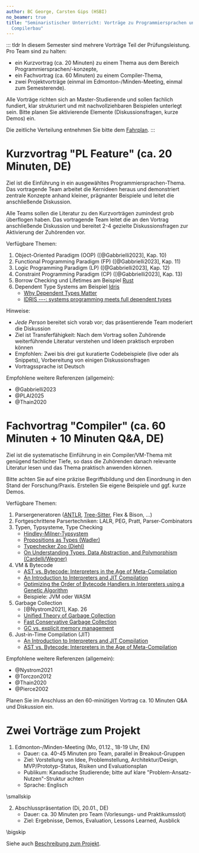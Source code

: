 ```yaml
---
author: BC George, Carsten Gips (HSBI)
no_beamer: true
title: "Seminaristischer Unterricht: Vorträge zu Programmiersprachen und
  Compilerbau"
---
```


::: tldr
In diesem Semester sind mehrere Vorträge Teil der Prüfungsleistung. Pro Team sind zu
halten:

-   ein Kurzvortrag (ca. 20 Minuten) zu einem Thema aus dem Bereich
    Programmiersprachen/-konzepte,
-   ein Fachvortrag (ca. 60 Minuten) zu einem Compiler-Thema,
-   zwei Projektvorträge (einmal im Edmonton-/Minden-Meeting, einmal zum
    Semesterende).

Alle Vorträge richten sich an Master-Studierende und sollen fachlich fundiert, klar
strukturiert und mit nachvollziehbaren Beispielen unterlegt sein. Bitte planen Sie
aktivierende Elemente (Diskussionsfragen, kurze Demos) ein.

Die zeitliche Verteilung entnehmen Sie bitte dem [Fahrplan](../readme.md).
:::

# Kurzvortrag "PL Feature" (ca. 20 Minuten, DE)

Ziel ist die Einführung in ein ausgewähltes Programmiersprachen-Thema. Das
vortragende Team arbeitet die Kernideen heraus und demonstriert zentrale Konzepte
anhand kleiner, prägnanter Beispiele und leitet die anschließende Diskussion.

Alle Teams sollen die Literatur zu den Kurzvorträgen zumindest grob überflogen
haben. Das vortragende Team leitet die an den Vortrag anschließende Diskussion und
bereitet 2-4 gezielte Diskussionsfragen zur Aktivierung der Zuhörenden vor.

Verfügbare Themen:

1.  Object-Oriented Paradigm (OOP) ([@Gabbrielli2023], Kap. 10)
2.  Functional Programming Paradigm (FP) ([@Gabbrielli2023], Kap. 11)
3.  Logic Programming Paradigm (LP) ([@Gabbrielli2023], Kap. 12)
4.  Constraint Programming Paradigm (CP) ([@Gabbrielli2023], Kap. 13)
5.  Borrow Checking und Lifetimes am Beispiel [Rust](https://www.rust-lang.org/)
6.  Dependent Type Systems am Beispiel [Idris](https://www.idris-lang.org/)
    -   [Why Dependent Types
        Matter](https://people.cs.nott.ac.uk/psztxa/publ/ydtm.pdf)
    -   [IDRIS ---: systems programming meets full dependent
        types](https://dl.acm.org/doi/10.1145/1929529.1929536)

<!--
Weitere mögliche Themen:

-   Algebraische Effekte und Effekt-Systeme (z. B. Koka), Exceptions vs. Effekte
-   Pattern Matching und Algebraische Datentypen (OCaml/F#/Scala)
-   Metaprogrammierung und Makros (Lisp/Clojure, Rust macro_rules! und proc-macros)
-   Gradual Typing (TypeScript, Sorbet), Typklassen und Traits (Haskell/Rust)
-->

Hinweise:

-   *Jede Person* bereitet sich vorab vor; das präsentierende Team moderiert die
    Diskussion
-   Ziel ist Transferfähigkeit: Nach dem Vortrag sollen Zuhörende weiterführende
    Literatur verstehen und Ideen praktisch erproben können
-   Empfohlen: Zwei bis drei gut kuratierte Codebeispiele (live oder als Snippets),
    Vorbereitung von einigen Diskussionsfragen
-   Vortragssprache ist Deutsch

Empfohlene weitere Referenzen (allgemein):

-   @Gabbrielli2023
-   @PLAI2025
-   @Thain2020

# Fachvortrag "Compiler" (ca. 60 Minuten + 10 Minuten Q&A, DE)

Ziel ist die systematische Einführung in ein Compiler/VM-Thema mit genügend
fachlicher Tiefe, so dass die Zuhörenden danach relevante Literatur lesen und das
Thema praktisch anwenden können.

Bitte achten Sie auf eine präzise Begriffsbildung und den Einordnung in den Stand
der Forschung/Praxis. Erstellen Sie eigene Beispiele und ggf. kurze Demos.

Verfügbare Themen:

1.  Parsergeneratoren ([ANTLR](https://www.antlr.org/),
    [Tree-Sitter](http://tree-sitter.github.io/tree-sitter/), Flex & Bison, ...)
2.  Fortgeschrittene Parsertechniken: LALR, PEG, Pratt, Parser-Combinators
3.  Typen, Typsysteme, Type Checking
    -   [Hindley-Milner-Typsystem](https://en.wikipedia.org/wiki/Hindley%E2%80%93Milner_type_system)
    -   [Propositions as Types (Wadler)](https://dl.acm.org/doi/abs/10.1145/2699407)
    -   [Typechecker Zoo (Diehl)](https://sdiehl.github.io/typechecker-zoo/)
    -   [On Understanding Types, Data Abstraction, and Polymorphism
        (Cardelli/Wegner)](https://dl.acm.org/doi/pdf/10.1145/6041.6042)
4.  VM & Bytecode
    -   [AST vs. Bytecode: Interpreters in the Age of
        Meta-Compilation](https://dl.acm.org/doi/abs/10.1145/3622808)
    -   [An Introduction to Interpreters and JIT
        Compilation](https://stefan-marr.de/2023/09/pliss-summer-school/)
    -   [Optimizing the Order of Bytecode Handlers in Interpreters using a Genetic
        Algorithm](https://dl.acm.org/doi/abs/10.1145/3555776.3577712)
    -   Beispiele: JVM oder WASM
5.  Garbage Collection
    -   [@Nystrom2021], Kap. 26
    -   [Unified Theory of Garbage
        Collection](https://dl.acm.org/doi/10.1145/1035292.1028982)
    -   [Fast Conservative Garbage
        Collection](https://dl.acm.org/doi/10.1145/2660193.2660198)
    -   [GC vs. explicit memory
        management](https://dl.acm.org/doi/10.1145/1103845.1094836)
6.  Just-in-Time Compilation (JIT)
    -   [An Introduction to Interpreters and JIT
        Compilation](https://stefan-marr.de/2023/09/pliss-summer-school/)
    -   [AST vs. Bytecode: Interpreters in the Age of
        Meta-Compilation](https://dl.acm.org/doi/abs/10.1145/3622808)

<!--
Weitere mögliche Themen:

-   Fehlertolerantes Parsen und Diagnosequalität (Error Recovery, präzise
    Fehlermeldungen)
-   Inkrementelle/Interaktive Compiler (IDE-Services, Language Server Protocol)
-   Testen von Compilern
    -   [Finding and Understanding Bugs in C
        Compilers](https://users.cs.utah.edu/~regehr/papers/pldi11-preprint.pdf)
    -   [Validating JIT Compilers via Compilation Space
        Exploration](https://connglli.github.io/pdfs/artemis_sosp23.pdf)
    -   [A Survey of Compiler
        Testing](https://software-lab.org/publications/csur2019_compiler_testing.pdf)
    -   [An empirical comparison of compiler testing
        techniques](https://xiongyingfei.github.io/papers/ICSE16.pdf)
    -   [Compiler Testing: A Systematic Literature
        Analysis](https://arxiv.org/abs/1810.02718)
    -   [Snapshot Testing for
        Compilers](https://www.cs.cornell.edu/~asampson/blog/turnt.html)
    -   [Tiny Unified Runner N' Tester (Turnt)](https://github.com/cucapra/turnt)
    -   [Testing Language
        Implementations](https://youtu.be/ZJUk8_k1HbY?si=Mis0l6M07vbI8Rqx)
-->

Empfohlene weitere Referenzen (allgemein):

-   @Nystrom2021
-   @Torczon2012
-   @Thain2020
-   @Pierce2002

Planen Sie im Anschluss an den 60-minütigen Vortrag ca. 10 Minuten Q&A und
Diskussion ein.

# Zwei Vorträge zum Projekt

1.  Edmonton-/Minden-Meeting (Mo, 01.12., 18-19 Uhr, EN)
    -   Dauer: ca. 40-45 Minuten pro Team, parallel in Breakout-Gruppen
    -   Ziel: Vorstellung von Idee, Problemstellung, Architektur/Design,
        MVP/Prototyp-Status, Risiken und Evaluationsplan
    -   Publikum: Kanadische Studierende; bitte auf klare
        "Problem-Ansatz-Nutzen"-Struktur achten
    -   Sprache: Englisch

\smallskip

2.  Abschlusspräsentation (Di, 20.01., DE)
    -   Dauer: ca. 30 Minuten pro Team (Vorlesungs- und Praktikumsslot)
    -   Ziel: Ergebnisse, Demos, Evaluation, Lessons Learned, Ausblick

\bigskip

Siehe auch [Beschreibung zum Projekt](project.md).
